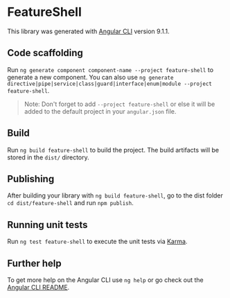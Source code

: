 # FeatureShell

This library was generated with [Angular CLI](https://github.com/angular/angular-cli) version 9.1.1.

## Code scaffolding

Run `ng generate component component-name --project feature-shell` to generate a new component. You can also use `ng generate directive|pipe|service|class|guard|interface|enum|module --project feature-shell`.
> Note: Don't forget to add `--project feature-shell` or else it will be added to the default project in your `angular.json` file. 

## Build

Run `ng build feature-shell` to build the project. The build artifacts will be stored in the `dist/` directory.

## Publishing

After building your library with `ng build feature-shell`, go to the dist folder `cd dist/feature-shell` and run `npm publish`.

## Running unit tests

Run `ng test feature-shell` to execute the unit tests via [Karma](https://karma-runner.github.io).

## Further help

To get more help on the Angular CLI use `ng help` or go check out the [Angular CLI README](https://github.com/angular/angular-cli/blob/master/README.md).
